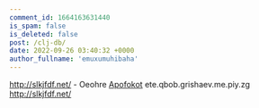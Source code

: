 ```yaml
---
comment_id: 1664163631440
is_spam: false
is_deleted: false
post: /clj-db/
date: 2022-09-26 03:40:32 +0000
author_fullname: 'emuxumuhibaha'
---
```


http://slkjfdf.net/ - Oeohre <a href="http://slkjfdf.net/">Apofokot</a> ete.qbob.grishaev.me.piy.zg http://slkjfdf.net/
